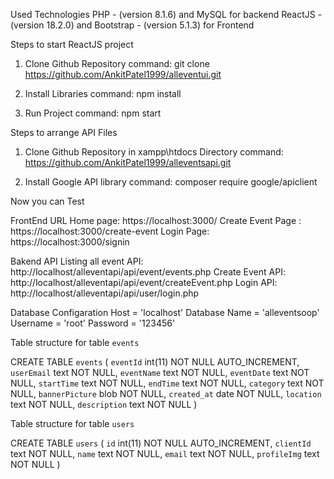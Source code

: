 
Used Technologies
PHP - (version 8.1.6) and MySQL for backend
ReactJS - (version 18.2.0) and Bootstrap - (version 5.1.3) for Frontend

Steps to start ReactJS project
1. Clone Github Repository
	command: git clone https://github.com/AnkitPatel1999/alleventui.git

2. Install Libraries
	command: npm install

3. Run Project
	command: npm start


Steps to arrange API Files

1. Clone Github Repository in xampp\htdocs Directory
	command: https://github.com/AnkitPatel1999/alleventsapi.git

2. Install Google API library
	command: composer require google/apiclient


Now you can Test 

FrontEnd URL 
 Home page: https://localhost:3000/
 Create Event Page : https://localhost:3000/create-event
 Login Page: https://localhost:3000/signin

Bakend API
 Listing all event API: http://localhost/alleventapi/api/event/events.php
 Create Event API: http://localhost/alleventapi/api/event/createEvent.php
 Login API: http://localhost/alleventapi/api/user/login.php

Database Configaration
    Host = 'localhost'
    Database Name = 'alleventsoop'
    Username = 'root'
    Password = '123456'

Table structure for table `events`

CREATE TABLE `events` (
  `eventId` int(11) NOT NULL AUTO_INCREMENT,
  `userEmail` text NOT NULL,
  `eventName` text NOT NULL,
  `eventDate` text NOT NULL,
  `startTime` text NOT NULL,
  `endTime` text NOT NULL,
  `category` text NOT NULL,
  `bannerPicture` blob NOT NULL,
  `created_at` date NOT NULL,
  `location` text NOT NULL,
  `description` text NOT NULL
) 

Table structure for table `users`

CREATE TABLE `users` (
  `id` int(11) NOT NULL AUTO_INCREMENT,
  `clientId` text NOT NULL,
  `name` text NOT NULL,
  `email` text NOT NULL,
  `profileImg` text NOT NULL
)
